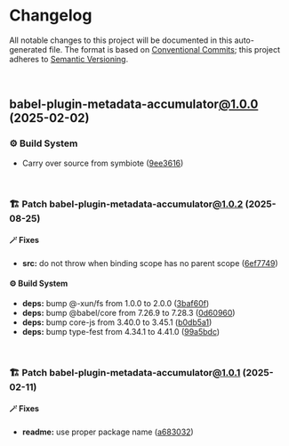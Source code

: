 # Changelog

All notable changes to this project will be documented in this auto-generated
file. The format is based on [Conventional Commits][1];
this project adheres to [Semantic Versioning][2].

<br />

## babel-plugin-metadata-accumulator[@1.0.0][3] (2025-02-02)

### ⚙️ Build System

- Carry over source from symbiote ([9ee3616][4])

<br />

### 🏗️ Patch babel-plugin-metadata-accumulator[@1.0.2][5] (2025-08-25)

#### 🪄 Fixes

- **src:** do not throw when binding scope has no parent scope ([6ef7749][6])

#### ⚙️ Build System

- **deps:** bump @-xun/fs from 1.0.0 to 2.0.0 ([3baf60f][7])
- **deps:** bump @babel/core from 7.26.9 to 7.28.3 ([0d60960][8])
- **deps:** bump core-js from 3.40.0 to 3.45.1 ([b0db5a1][9])
- **deps:** bump type-fest from 4.34.1 to 4.41.0 ([99a5bdc][10])

<br />

### 🏗️ Patch babel-plugin-metadata-accumulator[@1.0.1][11] (2025-02-11)

#### 🪄 Fixes

- **readme:** use proper package name ([a683032][12])

[1]: https://conventionalcommits.org
[2]: https://semver.org
[3]: https://github.com/Xunnamius/babel-plugin-metadata-accumulator/compare/9ee361694622f20773ac165d41a97a74ea8ba477...babel-plugin-metadata-accumulator@1.0.0
[4]: https://github.com/Xunnamius/babel-plugin-metadata-accumulator/commit/9ee361694622f20773ac165d41a97a74ea8ba477
[5]: https://github.com/Xunnamius/babel-plugin-metadata-accumulator/compare/babel-plugin-metadata-accumulator@1.0.1...babel-plugin-metadata-accumulator@1.0.2
[6]: https://github.com/Xunnamius/babel-plugin-metadata-accumulator/commit/6ef7749417f8f180913815a5870d604c0f3d57a7
[7]: https://github.com/Xunnamius/babel-plugin-metadata-accumulator/commit/3baf60f5ec4d03b9307a31b1e72132429e84f43d
[8]: https://github.com/Xunnamius/babel-plugin-metadata-accumulator/commit/0d6096087755fb5cdad118e5f1ed2d998b1a4261
[9]: https://github.com/Xunnamius/babel-plugin-metadata-accumulator/commit/b0db5a146fb963ede31c2d05baf6296710f24baf
[10]: https://github.com/Xunnamius/babel-plugin-metadata-accumulator/commit/99a5bdceee4d41ec8f0b3320f0e6575e904f73d8
[11]: https://github.com/Xunnamius/babel-plugin-metadata-accumulator/compare/babel-plugin-metadata-accumulator@1.0.0...babel-plugin-metadata-accumulator@1.0.1
[12]: https://github.com/Xunnamius/babel-plugin-metadata-accumulator/commit/a6830326d1fb6570cdee74f13eb700aafc0ec336
